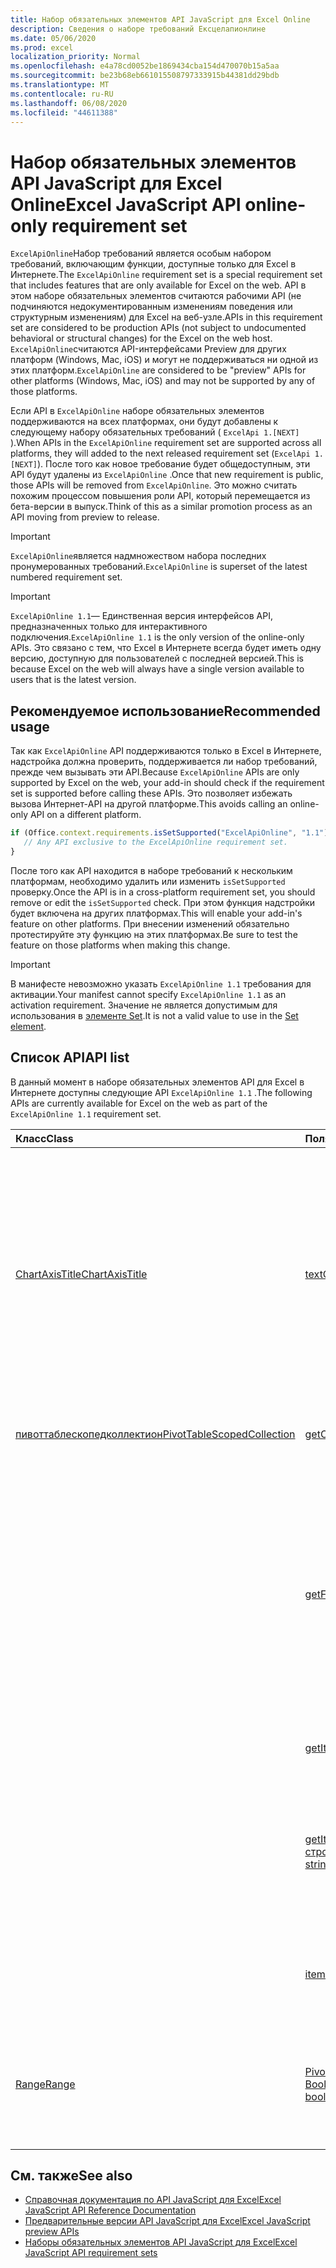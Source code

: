 ```yaml
---
title: Набор обязательных элементов API JavaScript для Excel Online
description: Сведения о наборе требований Ексцелапионлине
ms.date: 05/06/2020
ms.prod: excel
localization_priority: Normal
ms.openlocfilehash: e4a78cd0052be1869434cba154d470070b15a5aa
ms.sourcegitcommit: be23b68eb661015508797333915b44381dd29bdb
ms.translationtype: MT
ms.contentlocale: ru-RU
ms.lasthandoff: 06/08/2020
ms.locfileid: "44611388"
---
```

# <a name="excel-javascript-api-online-only-requirement-set"></a><span data-ttu-id="3fe45-103">Набор обязательных элементов API JavaScript для Excel Online</span><span class="sxs-lookup"><span data-stu-id="3fe45-103">Excel JavaScript API online-only requirement set</span></span>

<span data-ttu-id="3fe45-104">`ExcelApiOnline`Набор требований является особым набором требований, включающим функции, доступные только для Excel в Интернете.</span><span class="sxs-lookup"><span data-stu-id="3fe45-104">The `ExcelApiOnline` requirement set is a special requirement set that includes features that are only available for Excel on the web.</span></span> <span data-ttu-id="3fe45-105">API в этом наборе обязательных элементов считаются рабочими API (не подчиняются недокументированным изменениям поведения или структурным изменениям) для Excel на веб-узле.</span><span class="sxs-lookup"><span data-stu-id="3fe45-105">APIs in this requirement set are considered to be production APIs (not subject to undocumented behavioral or structural changes) for the Excel on the web host.</span></span> <span data-ttu-id="3fe45-106">`ExcelApiOnline`считаются API-интерфейсами Preview для других платформ (Windows, Mac, iOS) и могут не поддерживаться ни одной из этих платформ.</span><span class="sxs-lookup"><span data-stu-id="3fe45-106">`ExcelApiOnline` are considered to be "preview" APIs for other platforms (Windows, Mac, iOS) and may not be supported by any of those platforms.</span></span>

<span data-ttu-id="3fe45-107">Если API в `ExcelApiOnline` наборе обязательных элементов поддерживаются на всех платформах, они будут добавлены к следующему набору обязательных требований ( `ExcelApi 1.[NEXT]` ).</span><span class="sxs-lookup"><span data-stu-id="3fe45-107">When APIs in the `ExcelApiOnline` requirement set are supported across all platforms, they will added to the next released requirement set (`ExcelApi 1.[NEXT]`).</span></span> <span data-ttu-id="3fe45-108">После того как новое требование будет общедоступным, эти API будут удалены из `ExcelApiOnline` .</span><span class="sxs-lookup"><span data-stu-id="3fe45-108">Once that new requirement is public, those APIs will be removed from `ExcelApiOnline`.</span></span> <span data-ttu-id="3fe45-109">Это можно считать похожим процессом повышения роли API, который перемещается из бета-версии в выпуск.</span><span class="sxs-lookup"><span data-stu-id="3fe45-109">Think of this as a similar promotion process as an API moving from preview to release.</span></span>

> [!IMPORTANT]
> <span data-ttu-id="3fe45-110">`ExcelApiOnline`является надмножеством набора последних пронумерованных требований.</span><span class="sxs-lookup"><span data-stu-id="3fe45-110">`ExcelApiOnline` is superset of the latest numbered requirement set.</span></span>

> [!IMPORTANT]
> <span data-ttu-id="3fe45-111">`ExcelApiOnline 1.1`— Единственная версия интерфейсов API, предназначенных только для интерактивного подключения.</span><span class="sxs-lookup"><span data-stu-id="3fe45-111">`ExcelApiOnline 1.1` is the only version of the online-only APIs.</span></span> <span data-ttu-id="3fe45-112">Это связано с тем, что Excel в Интернете всегда будет иметь одну версию, доступную для пользователей с последней версией.</span><span class="sxs-lookup"><span data-stu-id="3fe45-112">This is because Excel on the web will always have a single version available to users that is the latest version.</span></span>

## <a name="recommended-usage"></a><span data-ttu-id="3fe45-113">Рекомендуемое использование</span><span class="sxs-lookup"><span data-stu-id="3fe45-113">Recommended usage</span></span>

<span data-ttu-id="3fe45-114">Так как `ExcelApiOnline` API поддерживаются только в Excel в Интернете, надстройка должна проверить, поддерживается ли набор требований, прежде чем вызывать эти API.</span><span class="sxs-lookup"><span data-stu-id="3fe45-114">Because `ExcelApiOnline` APIs are only supported by Excel on the web, your add-in should check if the requirement set is supported before calling these APIs.</span></span> <span data-ttu-id="3fe45-115">Это позволяет избежать вызова Интернет-API на другой платформе.</span><span class="sxs-lookup"><span data-stu-id="3fe45-115">This avoids calling an online-only API on a different platform.</span></span>

```js
if (Office.context.requirements.isSetSupported("ExcelApiOnline", "1.1")) {
   // Any API exclusive to the ExcelApiOnline requirement set.
}
```

<span data-ttu-id="3fe45-116">После того как API находится в наборе требований к нескольким платформам, необходимо удалить или изменить `isSetSupported` проверку.</span><span class="sxs-lookup"><span data-stu-id="3fe45-116">Once the API is in a cross-platform requirement set, you should remove or edit the `isSetSupported` check.</span></span> <span data-ttu-id="3fe45-117">При этом функция надстройки будет включена на других платформах.</span><span class="sxs-lookup"><span data-stu-id="3fe45-117">This will enable your add-in's feature on other platforms.</span></span> <span data-ttu-id="3fe45-118">При внесении изменений обязательно протестируйте эту функцию на этих платформах.</span><span class="sxs-lookup"><span data-stu-id="3fe45-118">Be sure to test the feature on those platforms when making this change.</span></span>

> [!IMPORTANT]
> <span data-ttu-id="3fe45-119">В манифесте невозможно указать `ExcelApiOnline 1.1` требования для активации.</span><span class="sxs-lookup"><span data-stu-id="3fe45-119">Your manifest cannot specify `ExcelApiOnline 1.1` as an activation requirement.</span></span> <span data-ttu-id="3fe45-120">Значение не является допустимым для использования в [элементе Set](../manifest/set.md).</span><span class="sxs-lookup"><span data-stu-id="3fe45-120">It is not a valid value to use in the [Set element](../manifest/set.md).</span></span>

## <a name="api-list"></a><span data-ttu-id="3fe45-121">Список API</span><span class="sxs-lookup"><span data-stu-id="3fe45-121">API list</span></span>

<span data-ttu-id="3fe45-122">В данный момент в наборе обязательных элементов API для Excel в Интернете доступны следующие API `ExcelApiOnline 1.1` .</span><span class="sxs-lookup"><span data-stu-id="3fe45-122">The following APIs are currently available for Excel on the web as part of the `ExcelApiOnline 1.1` requirement set.</span></span>

| <span data-ttu-id="3fe45-123">Класс</span><span class="sxs-lookup"><span data-stu-id="3fe45-123">Class</span></span> | <span data-ttu-id="3fe45-124">Поля</span><span class="sxs-lookup"><span data-stu-id="3fe45-124">Fields</span></span> | <span data-ttu-id="3fe45-125">Описание</span><span class="sxs-lookup"><span data-stu-id="3fe45-125">Description</span></span> |
|:---|:---|:---|
|[<span data-ttu-id="3fe45-126">ChartAxisTitle</span><span class="sxs-lookup"><span data-stu-id="3fe45-126">ChartAxisTitle</span></span>](/javascript/api/excel/excel.chartaxistitle)|[<span data-ttu-id="3fe45-127">textOrientation</span><span class="sxs-lookup"><span data-stu-id="3fe45-127">textOrientation</span></span>](/javascript/api/excel/excel.chartaxistitle#textorientation)|<span data-ttu-id="3fe45-128">Задает угол, по которому текст будет ориентирован на название оси диаграммы.</span><span class="sxs-lookup"><span data-stu-id="3fe45-128">Specifies the angle to which the text is oriented for the chart axis title.</span></span> <span data-ttu-id="3fe45-129">Значение должно быть целым числом от – 90 до 90 или целым числом 180 для вертикально ориентированного текста.</span><span class="sxs-lookup"><span data-stu-id="3fe45-129">The value should either be an integer from -90 to 90 or the integer 180 for vertically-oriented text.</span></span>|
|[<span data-ttu-id="3fe45-130">пивоттаблескопедколлектион</span><span class="sxs-lookup"><span data-stu-id="3fe45-130">PivotTableScopedCollection</span></span>](/javascript/api/excel/excel.pivottablescopedcollection)|[<span data-ttu-id="3fe45-131">getCount()</span><span class="sxs-lookup"><span data-stu-id="3fe45-131">getCount()</span></span>](/javascript/api/excel/excel.pivottablescopedcollection#getcount--)|<span data-ttu-id="3fe45-132">Получает количество сводных таблиц в коллекции.</span><span class="sxs-lookup"><span data-stu-id="3fe45-132">Gets the number of PivotTables in the collection.</span></span>|
||[<span data-ttu-id="3fe45-133">getFirst()</span><span class="sxs-lookup"><span data-stu-id="3fe45-133">getFirst()</span></span>](/javascript/api/excel/excel.pivottablescopedcollection#getfirst--)|<span data-ttu-id="3fe45-134">Получает первую сводную таблицу в коллекции.</span><span class="sxs-lookup"><span data-stu-id="3fe45-134">Gets the first PivotTable in the collection.</span></span> <span data-ttu-id="3fe45-135">Сводные таблицы в коллекции сортируются сверху вниз и слева направо, так как первая сводная таблица в коллекции является верхней левой.</span><span class="sxs-lookup"><span data-stu-id="3fe45-135">The PivotTables in the collection are sorted top to bottom and left to right, such that top-left table is the first PivotTable in the collection.</span></span>|
||[<span data-ttu-id="3fe45-136">getItem(key: string)</span><span class="sxs-lookup"><span data-stu-id="3fe45-136">getItem(key: string)</span></span>](/javascript/api/excel/excel.pivottablescopedcollection#getitem-key-)|<span data-ttu-id="3fe45-137">Получает сводную таблицу по имени.</span><span class="sxs-lookup"><span data-stu-id="3fe45-137">Gets a PivotTable by name.</span></span>|
||[<span data-ttu-id="3fe45-138">getItemOrNullObject(имя: строка)</span><span class="sxs-lookup"><span data-stu-id="3fe45-138">getItemOrNullObject(name: string)</span></span>](/javascript/api/excel/excel.pivottablescopedcollection#getitemornullobject-name-)|<span data-ttu-id="3fe45-139">Получает сводную таблицу по имени.</span><span class="sxs-lookup"><span data-stu-id="3fe45-139">Gets a PivotTable by name.</span></span> <span data-ttu-id="3fe45-140">Если сводная таблица не существует, возвращает пустой объект.</span><span class="sxs-lookup"><span data-stu-id="3fe45-140">If the PivotTable does not exist, will return a null object.</span></span>|
||[<span data-ttu-id="3fe45-141">items</span><span class="sxs-lookup"><span data-stu-id="3fe45-141">items</span></span>](/javascript/api/excel/excel.pivottablescopedcollection#items)|<span data-ttu-id="3fe45-142">Получает загруженные дочерние элементы в этой коллекции.</span><span class="sxs-lookup"><span data-stu-id="3fe45-142">Gets the loaded child items in this collection.</span></span>|
|[<span data-ttu-id="3fe45-143">Range</span><span class="sxs-lookup"><span data-stu-id="3fe45-143">Range</span></span>](/javascript/api/excel/excel.range)|[<span data-ttu-id="3fe45-144">PivotTable (Фулликонтаинед?: Boolean)</span><span class="sxs-lookup"><span data-stu-id="3fe45-144">getPivotTables(fullyContained?: boolean)</span></span>](/javascript/api/excel/excel.range#getpivottables-fullycontained-)|<span data-ttu-id="3fe45-145">Возвращает ограниченную коллекцию сводных таблиц, которые перекрывают диапазон.</span><span class="sxs-lookup"><span data-stu-id="3fe45-145">Gets a scoped collection of PivotTables that overlap with the range.</span></span>|

## <a name="see-also"></a><span data-ttu-id="3fe45-146">См. также</span><span class="sxs-lookup"><span data-stu-id="3fe45-146">See also</span></span>

- [<span data-ttu-id="3fe45-147">Справочная документация по API JavaScript для Excel</span><span class="sxs-lookup"><span data-stu-id="3fe45-147">Excel JavaScript API Reference Documentation</span></span>](/javascript/api/excel?view=excel-js-online)
- [<span data-ttu-id="3fe45-148">Предварительные версии API JavaScript для Excel</span><span class="sxs-lookup"><span data-stu-id="3fe45-148">Excel JavaScript preview APIs</span></span>](./excel-preview-apis.md)
- [<span data-ttu-id="3fe45-149">Наборы обязательных элементов API JavaScript для Excel</span><span class="sxs-lookup"><span data-stu-id="3fe45-149">Excel JavaScript API requirement sets</span></span>](./excel-api-requirement-sets.md)
